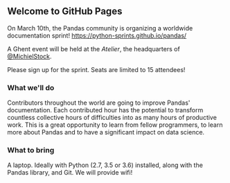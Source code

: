 ## Welcome to GitHub Pages

On March 10th, the Pandas community is organizing a worldwide documentation sprint! https://python-sprints.github.io/pandas/

A Ghent event will be held at the *Atelier*, the headquarters of [@MichielStock](https://github.com/MichielStock).

Please sign up for the sprint. Seats are limited to 15 attendees!

### What we'll do

Contributors throughout the world are going to improve Pandas' documentation. Each contributed hour has the potential to transform countless collective hours of difficulties into as many hours of productive work. This is a great opportunity to learn from fellow programmers, to learn more about Pandas and to have a significant impact on data science.

### What to bring

A laptop. Ideally with Python (2.7, 3.5 or 3.6) installed, along with the Pandas library, and Git. We will provide wifi!

